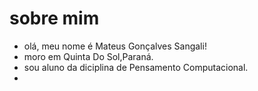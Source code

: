 # sobre mim
- olá, meu nome é Mateus Gonçalves Sangali!
- moro em Quinta Do Sol,Paraná.
- sou aluno da diciplina de Pensamento Computacional.
- 
